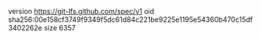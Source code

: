 version https://git-lfs.github.com/spec/v1
oid sha256:00e158cf3749f9349f5dc61d84c221be9225e1195e54360b470c15df3402262e
size 6357
